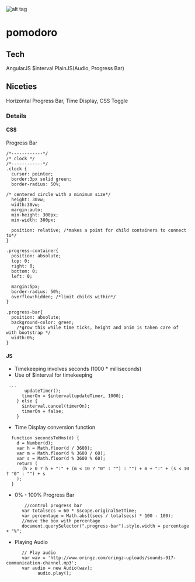 ![alt tag](http://res.cloudinary.com/dmj8qtant/image/upload/c_limit,w_600/v1461829689/pomo.png)
# pomodoro

## Tech
AngularJS $interval PlainJS(Audio, Progress Bar)

## Niceties
Horizontal Progress Bar, Time Display, CSS Toggle

### Details
#### CSS
Progress Bar 
```
/*------------*/
/* clock */
/*------------*/
.clock {
  cursor: pointer;    
  border:3px solid green;
  border-radius: 50%;
    
/* centered circle with a minimum size*/    
  height: 30vw;
  width:30vw;
  margin:auto;
  min-height: 300px;
  min-width: 300px;
     
  position: relative; /*makes a point for child containers to connect to*/
}

.progress-container{
  position: absolute;
  top: 0;
  right: 0;
  bottom: 0;
  left: 0;

  margin:5px;
  border-radius: 50%;
  overflow:hidden; /*limit childs within*/
}

.progress-bar{
  position: absolute;
  background-color: green;
    /*grow this while time ticks, height and anim is taken care of with bootstrap */
  width:0%;
}
```
#### JS

 - Timekeeping involves seconds (1000 * milliseconds)
 - Use of $interval for timekeeping
 
```
 ...
       updateTimer();
      timerOn = $interval(updateTimer, 1000);
    } else {
      $interval.cancel(timerOn);
      timerOn = false;
    }
```

 - Time Display conversion function

```
  function secondsToHms(d) {
    d = Number(d);
    var h = Math.floor(d / 3600);
    var m = Math.floor(d % 3600 / 60);
    var s = Math.floor(d % 3600 % 60);
    return (
      (h > 0 ? h + ":" + (m < 10 ? "0" : "") : "") + m + ":" + (s < 10 ? "0" : "") + s
    ); 
  }
  ```
  
 - 0% - 100% Progress Bar
 
```
       //control progress bar
      var totalsecs = 60 * $scope.originalSetTime;
      var percentage = Math.abs((secs / totalsecs) * 100 - 100);
      //move the box with percentage
      document.querySelector(".progress-bar").style.width = percentage + "%";
```

 - Playing Audio

```
      // Play audio
      var wav = 'http://www.oringz.com/oringz-uploads/sounds-917-communication-channel.mp3';
      var audio = new Audio(wav);
			audio.play();
```


